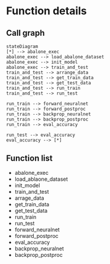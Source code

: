 # Function details

## Call graph

```mermaid
stateDiagram
[*] --> abalone_exec
abalone_exec --> load_abalone_dataset
abalone_exec --> init_model
abalone_exec --> train_and_test
train_and_test --> arrange_data
train_and_test --> get_train_data
train_and_test --> get_test_data
train_and_test --> run_train
train_and_test --> run_test

run_train --> forward_neuralnet
run_train --> forward_postproc
run_train --> backprop_neuralnet
run_train --> backprop_postproc
run_train --> eval_accuracy

run_test --> eval_accuracy
eval_accuracy --> [*]
```

## Function list

* abalone_exec
* load_ablaone_dataset
* init_model
* train_and_test
* arrage_data
* get_train_data
* get_test_data
* run_train
* run_test
* forward_neuralnet
* forward_postproc
* eval_accuracy
* backprop_neuralnet
* backprop_postproc







